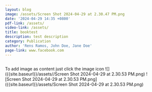```yaml
---
layout: blog
image: /assets/Screen Shot 2024-04-29 at 2.30.47 PM.png
date: '2024-04-29 14:35 +0800'
pdf-link: /assets/
video-link: /assets/
title: booktest
description: test description
category: Publication
author: 'Rens Ramos, John Doe, Jane Doe'
page-link: www.facebook.com
---
```

##
To add image as content just click the image icon
![]({{site.baseurl}}/assets//Screen Shot 2024-04-29 at 2.30.53 PM.png)
![Screen Shot 2024-04-29 at 2.30.53 PM.png]({{site.baseurl}}/assets/Screen Shot 2024-04-29 at 2.30.53 PM.png)


